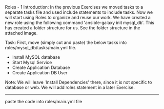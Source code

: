 Roles - 1
Introduction: In the previous Exercises we moved tasks to a separate tasks file and used include statements to include tasks. Now we will start using Roles to organize and reuse our work. We have created a new role using the following command 'ansible-galaxy init mysql_db'. This has created a folder structure for us.  See the folder structure in the attached image. 

Task: First, move (simply cut and paste) the below tasks into roles/mysql_db/tasks/main.yml file. 

- Install MySQL database 
- Start Mysql Service 
- Create Application Database 
- Create Application DB User

  
Note: We will leave 'Install Dependencies' there, since it is not specific to database or web. 
We will add roles statement in a later Exercise.

---------------------

paste the code into roles/main.yml file 
